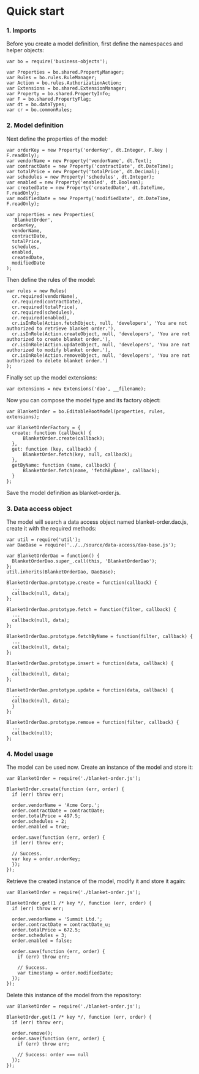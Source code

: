 [//]: # (30, Quick start)

# Quick start

### 1. Imports

Before you create a model definition, first define the namespaces and helper objects:

```
var bo = require('business-objects');

var Properties = bo.shared.PropertyManager;
var Rules = bo.rules.RuleManager;
var Action = bo.rules.AuthorizationAction;
var Extensions = bo.shared.ExtensionManager;
var Property = bo.shared.PropertyInfo;
var F = bo.shared.PropertyFlag;
var dt = bo.dataTypes;
var cr = bo.commonRules;
```

### 2. Model definition

Next define the properties of the model:

```
var orderKey = new Property('orderKey', dt.Integer, F.key | F.readOnly);
var vendorName = new Property('vendorName', dt.Text);
var contractDate = new Property('contractDate', dt.DateTime);
var totalPrice = new Property('totalPrice', dt.Decimal);
var schedules = new Property('schedules', dt.Integer);
var enabled = new Property('enabled', dt.Boolean);
var createdDate = new Property('createdDate', dt.DateTime, F.readOnly);
var modifiedDate = new Property('modifiedDate', dt.DateTime, F.readOnly);

var properties = new Properties(
  'BlanketOrder',
  orderKey,
  vendorName,
  contractDate,
  totalPrice,
  schedules,
  enabled,
  createdDate,
  modifiedDate
);
```

Then define the rules of the model:

```
var rules = new Rules(
  cr.required(vendorName),
  cr.required(contractDate),
  cr.required(totalPrice),
  cr.required(schedules),
  cr.required(enabled),
  cr.isInRole(Action.fetchObject, null, 'developers', 'You are not authorized to retrieve blanket order.'),
  cr.isInRole(Action.createObject, null, 'developers', 'You are not authorized to create blanket order.'),
  cr.isInRole(Action.updateObject, null, 'developers', 'You are not authorized to modify blanket order.'),
  cr.isInRole(Action.removeObject, null, 'developers', 'You are not authorized to delete blanket order.')
);
```

Finally set up the model extensions:

```
var extensions = new Extensions('dao', __filename);
```

Now you can compose the model type and its factory object:

```
var BlanketOrder = bo.EditableRootModel(properties, rules, extensions);

var BlanketOrderFactory = {
  create: function (callback) {
      BlanketOrder.create(callback);
  },
  get: function (key, callback) {
      BlanketOrder.fetch(key, null, callback);
  },
  getByName: function (name, callback) {
      BlanketOrder.fetch(name, 'fetchByName', callback);
  }
};
```

Save the model definition as blanket-order.js.

### 3. Data access object

The model will search a data access object named blanket-order.dao.js,
create it with the required methods:

```
var util = require('util');
var DaoBase = require('../../source/data-access/dao-base.js');

var BlanketOrderDao = function() {
  BlanketOrderDao.super_.call(this, 'BlanketOrderDao');
};
util.inherits(BlanketOrderDao, DaoBase);

BlanketOrderDao.prototype.create = function(callback) {
  ...
  callback(null, data);
};

BlanketOrderDao.prototype.fetch = function(filter, callback) {
  ...
  callback(null, data);
};

BlanketOrderDao.prototype.fetchByName = function(filter, callback) {
  ...
  callback(null, data);
};

BlanketOrderDao.prototype.insert = function(data, callback) {
  ...
  callback(null, data);
};

BlanketOrderDao.prototype.update = function(data, callback) {
  ...
  callback(null, data);
  }
};

BlanketOrderDao.prototype.remove = function(filter, callback) {
  ...
  callback(null);
};
```

### 4. Model usage

The model can be used now. Create an instance of the model and store it:

```
var BlanketOrder = require('./blanket-order.js');

BlanketOrder.create(function (err, order) {
  if (err) throw err;

  order.vendorName = 'Acme Corp.';
  order.contractDate = contractDate;
  order.totalPrice = 497.5;
  order.schedules = 2;
  order.enabled = true;

  order.save(function (err, order) {
  if (err) throw err;

  // Success.
  var key = order.orderKey;
  });
});
```

Retrieve the created instance of the model, modify it and store it again:

```
var BlanketOrder = require('./blanket-order.js');

BlanketOrder.get(1 /* key */, function (err, order) {
  if (err) throw err;

  order.vendorName = 'Summit Ltd.';
  order.contractDate = contractDate_u;
  order.totalPrice = 672.5;
  order.schedules = 3;
  order.enabled = false;

  order.save(function (err, order) {
    if (err) throw err;

    // Success.
    var timestamp = order.modifiedDate;
  });
});
```

Delete this instance of the model from the repository:

```
var BlanketOrder = require('./blanket-order.js');

BlanketOrder.get(1 /* key */, function (err, order) {
  if (err) throw err;

  order.remove();
  order.save(function (err, order) {
    if (err) throw err;

    // Success: order === null
  });
});
```
